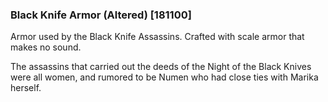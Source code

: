 ### Black Knife Armor (Altered) [181100]

Armor used by the Black Knife Assassins. Crafted with scale armor that makes no sound.

The assassins that carried out the deeds of the Night of the Black Knives were all women, and rumored to be Numen who had close ties with Marika herself.